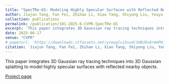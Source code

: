 ```yaml
---
title: "SpecTRe-GS: Modeling Highly Specular Surfaces with Reflected Nearby Objects by Tracing Rays in 3D Gaussian Splatting"
author: Jiajun Tang, Fan Fei, Zhihao Li, Xiao Tang, Shiyong Liu, Youyu Chen, Binxiao Huang, Zhenyu Chen, Xiaofei Wu and Boxin Shi
collection: publications
permalink: /publication/101-2025-6-CVPR-SpecTRe-GS
excerpt: 'This paper integrates 3D Gaussian ray tracing techniques into 3D Gaussian splatting to model highly specular surfaces with reflected nearby objects.'
date: 2025-06-17
venue: "CVPR"
# paperurl: 'https://downloads.ctfassets.net/yreyglvi5sud/3dNJ6s6rmmPHjKaSPrCXJZ/1534320805a5118ff22f5f2e7669d379/Fei_CVPR24.pdf'
citation: 'Jiajun Tang, Fan Fei, Zhihao Li, Xiao Tang, Shiyong Liu, Youyu Chen, Binxiao Huang, Zhenyu Chen, Xiaofei Wu and Boxin Shi. &quot;SpecTRe-GS: Modeling Highly Specular Surfaces with Reflected Nearby Objects by Tracing Rays in 3D Gaussian Splatting.&quot; <i>CVPR </i>, 2025.'
---
```

This paper integrates 3D Gaussian ray tracing techniques into 3D Gaussian splatting to model highly specular surfaces with reflected nearby objects.

<!-- [Download paper here](https://downloads.ctfassets.net/yreyglvi5sud/3dNJ6s6rmmPHjKaSPrCXJZ/1534320805a5118ff22f5f2e7669d379/Fei_CVPR24.pdf) -->
[Project page](https://spectre-gs.github.io)